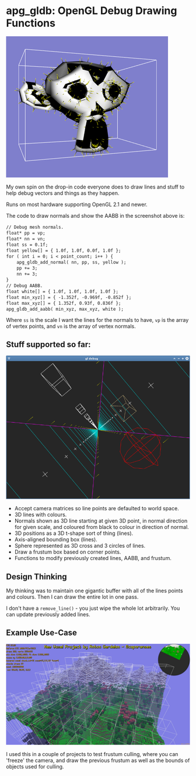 # apg_gldb: OpenGL Debug Drawing Functions

![screenshot of current features](screenshot2.png)

My own spin on the drop-in code everyone does to draw lines and stuff to help
debug vectors and things as they happen.

Runs on most hardware supporting OpenGL 2.1 and newer.

The code to draw normals and show the AABB in the screenshot above is:
```
// Debug mesh normals.
float* pp = vp;
float* nn = vn;
float ss = 0.1f;
float yellow[] = { 1.0f, 1.0f, 0.0f, 1.0f };
for ( int i = 0; i < point_count; i++ ) {
	apg_gldb_add_normal( nn, pp, ss, yellow );
	pp += 3;
	nn += 3;
}
// Debug AABB.
float white[] = { 1.0f, 1.0f, 1.0f, 1.0f };
float min_xyz[] = { -1.352f, -0.969f, -0.852f };
float max_xyz[] = { 1.352f, 0.93f, 0.836f };
apg_gldb_add_aabb( min_xyz, max_xyz, white );
```
Where `ss` is the scale I want the lines for the normals to have, `vp` is the array of vertex points, and `vn` is the array of vertex normals.

## Stuff supported so far:

![screenshot of current features](screenshot4.png)

* Accept camera matrices so line points are defaulted to world space.
* 3D lines with colours.
* Normals shown as 3D line starting at given 3D point, in normal direction for
given scale, and coloured from black to colour in direction of normal.
* 3D positions as a 3D t-shape sort of thing (lines).
* Axis-aligned bounding box (lines).
* Sphere represented as 3D cross and 3 circles of lines.
* Draw a frustum box based on corner points.
* Functions to modify previously created lines, AABB, and frustum.

## Design Thinking

My thinking was to maintain one gigantic buffer with all of the lines
points and colours. Then I can draw the entire lot in one pass.

I don't have a ```remove_line()``` - you just wipe the whole lot arbitrarily.
You can update previously added lines.

## Example Use-Case

![screenshot of current features](chunks.jpeg)

I used this in a couple of projects to test frustum culling, where you can 'freeze' the camera, and draw the
previous frustum as well as the bounds of objects used for culling.